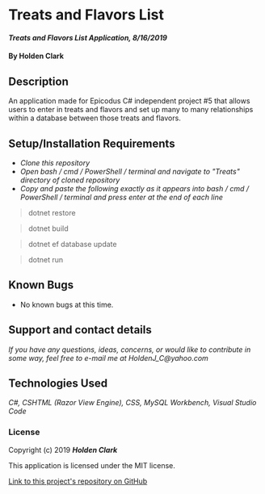 # Treats and Flavors List

#### _Treats and Flavors List Application, 8/16/2019_

#### By **Holden Clark**

## Description

An application made for Epicodus C# independent project #5 that allows users to enter in treats and flavors and set up many to many relationships within a database between those treats and flavors.

## Setup/Installation Requirements

* _Clone this repository_
* _Open bash / cmd / PowerShell / terminal and navigate to "Treats" directory of cloned repository_
* _Copy and paste the following exactly as it appears into bash / cmd / PowerShell / terminal and press enter at the end of each line_

> dotnet restore

> dotnet build

> dotnet ef database update

> dotnet run

## Known Bugs
* No known bugs at this time.

## Support and contact details

_If you have any questions, ideas, concerns, or would like to contribute in some way, feel free to e-mail me at HoldenJ_C@yahoo.com_

## Technologies Used
_C#,_
_CSHTML (Razor View Engine),_
_CSS,_
_MySQL Workbench,_
_Visual Studio Code_

### License

Copyright (c) 2019 **_Holden Clark_**

This application is licensed under the MIT license.

[Link to this project's repository on GitHub](https://github.com/HoldenJC/Treats.Solution)